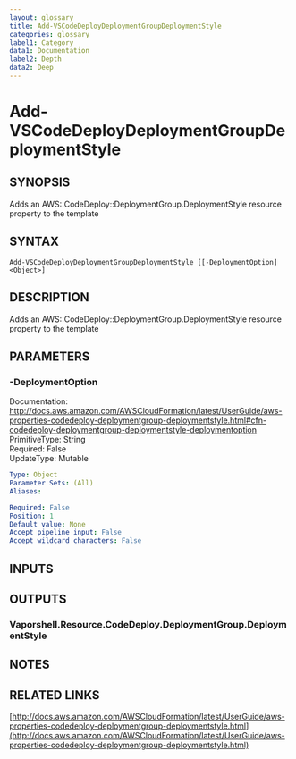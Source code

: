 ```yaml
---
layout: glossary
title: Add-VSCodeDeployDeploymentGroupDeploymentStyle
categories: glossary
label1: Category
data1: Documentation
label2: Depth
data2: Deep
---
```


# Add-VSCodeDeployDeploymentGroupDeploymentStyle

## SYNOPSIS
Adds an AWS::CodeDeploy::DeploymentGroup.DeploymentStyle resource property to the template

## SYNTAX

```
Add-VSCodeDeployDeploymentGroupDeploymentStyle [[-DeploymentOption] <Object>]
```

## DESCRIPTION
Adds an AWS::CodeDeploy::DeploymentGroup.DeploymentStyle resource property to the template

## PARAMETERS

### -DeploymentOption
Documentation: http://docs.aws.amazon.com/AWSCloudFormation/latest/UserGuide/aws-properties-codedeploy-deploymentgroup-deploymentstyle.html#cfn-codedeploy-deploymentgroup-deploymentstyle-deploymentoption    
PrimitiveType: String    
Required: False    
UpdateType: Mutable

```yaml
Type: Object
Parameter Sets: (All)
Aliases: 

Required: False
Position: 1
Default value: None
Accept pipeline input: False
Accept wildcard characters: False
```

## INPUTS

## OUTPUTS

### Vaporshell.Resource.CodeDeploy.DeploymentGroup.DeploymentStyle

## NOTES

## RELATED LINKS

[http://docs.aws.amazon.com/AWSCloudFormation/latest/UserGuide/aws-properties-codedeploy-deploymentgroup-deploymentstyle.html](http://docs.aws.amazon.com/AWSCloudFormation/latest/UserGuide/aws-properties-codedeploy-deploymentgroup-deploymentstyle.html)

